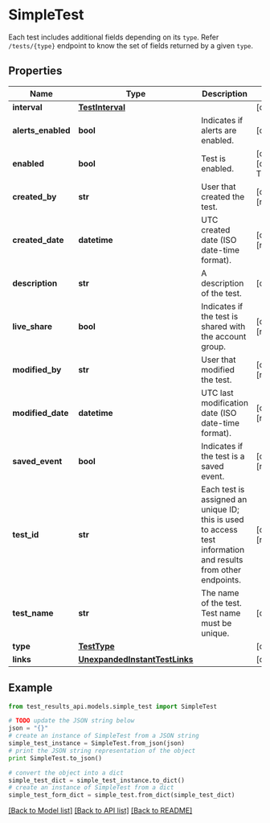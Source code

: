# SimpleTest

Each test includes additional fields depending on its `type`. Refer `/tests/{type}` endpoint to know the set of fields returned by a given `type`.

## Properties
Name | Type | Description | Notes
------------ | ------------- | ------------- | -------------
**interval** | [**TestInterval**](TestInterval.md) |  | [optional] 
**alerts_enabled** | **bool** | Indicates if alerts are enabled. | [optional] 
**enabled** | **bool** | Test is enabled. | [optional] [default to True]
**created_by** | **str** | User that created the test. | [optional] [readonly] 
**created_date** | **datetime** | UTC created date (ISO date-time format). | [optional] [readonly] 
**description** | **str** | A description of the test. | [optional] 
**live_share** | **bool** | Indicates if the test is shared with the account group. | [optional] [readonly] 
**modified_by** | **str** | User that modified the test. | [optional] [readonly] 
**modified_date** | **datetime** | UTC last modification date (ISO date-time format). | [optional] [readonly] 
**saved_event** | **bool** | Indicates if the test is a saved event. | [optional] [readonly] 
**test_id** | **str** | Each test is assigned an unique ID; this is used to access test information and results from other endpoints. | [optional] [readonly] 
**test_name** | **str** | The name of the test. Test name must be unique. | [optional] 
**type** | [**TestType**](TestType.md) |  | [optional] 
**links** | [**UnexpandedInstantTestLinks**](UnexpandedInstantTestLinks.md) |  | [optional] 

## Example

```python
from test_results_api.models.simple_test import SimpleTest

# TODO update the JSON string below
json = "{}"
# create an instance of SimpleTest from a JSON string
simple_test_instance = SimpleTest.from_json(json)
# print the JSON string representation of the object
print SimpleTest.to_json()

# convert the object into a dict
simple_test_dict = simple_test_instance.to_dict()
# create an instance of SimpleTest from a dict
simple_test_form_dict = simple_test.from_dict(simple_test_dict)
```
[[Back to Model list]](../README.md#documentation-for-models) [[Back to API list]](../README.md#documentation-for-api-endpoints) [[Back to README]](../README.md)


